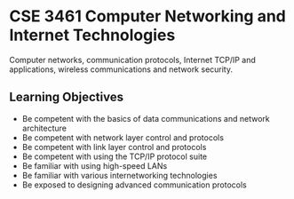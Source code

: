 # CSE 3461 Computer Networking and Internet Technologies
Computer networks, communication protocols, Internet TCP/IP and applications, wireless communications and network security.

## Learning Objectives
- Be competent with the basics of data communications and network architecture
- Be competent with network layer control and protocols
- Be competent with link layer control and protocols
- Be competent with using the TCP/IP protocol suite
- Be familiar with using high-speed LANs
- Be familiar with various internetworking technologies
- Be exposed to designing advanced communication protocols
